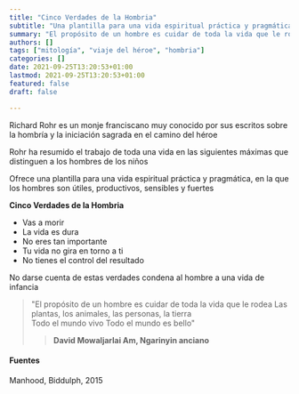 ```yaml
---
title: "Cinco Verdades de la Hombria"
subtitle: "Una plantilla para una vida espiritual práctica y pragmática, en la que los hombres son útiles, productivos, sensibles y fuertes"
summary: "El propósito de un hombre es cuidar de toda la vida que le rodea"
authors: []
tags: ["mitología", "viaje del héroe", "hombria"]
categories: []
date: 2021-09-25T13:20:53+01:00
lastmod: 2021-09-25T13:20:53+01:00
featured: false
draft: false

---
```

Richard Rohr es un monje franciscano muy conocido por sus escritos sobre la hombría y la iniciación sagrada en el camino del héroe

Rohr ha resumido el trabajo de toda una vida en las siguientes máximas que distinguen a los hombres de los niños

Ofrece una plantilla para una vida espiritual práctica y pragmática, en la que los hombres son útiles, productivos, sensibles y fuertes

**Cinco Verdades de la Hombria**

- Vas a morir
- La vida es dura
- No eres tan importante
- Tu vida no gira en torno a ti
- No tienes el control del resultado

No darse cuenta de estas verdades condena al hombre a una vida de infancia

>"El propósito de un hombre es cuidar de toda la vida que le rodea
> Las plantas, los animales, las personas, la tierra\
> Todo el mundo vivo
> Todo el mundo es bello"
> >**David Mowaljarlai Am, Ngarinyin anciano**

#### Fuentes
Manhood, Biddulph, 2015
